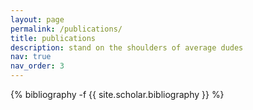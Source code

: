 ```yaml
---
layout: page
permalink: /publications/
title: publications
description: stand on the shoulders of average dudes
nav: true
nav_order: 3
---
```

<!-- _pages/publications.md -->
<div class="publications">

{% bibliography -f {{ site.scholar.bibliography }} %}

</div>
